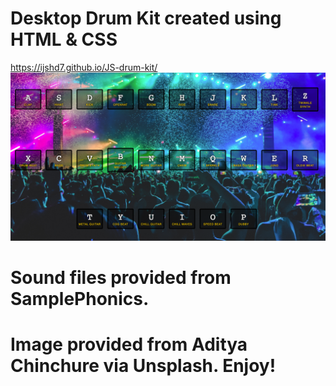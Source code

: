 # Desktop Drum Kit created using HTML & CSS
https://ijshd7.github.io/JS-drum-kit/
![Alt text](/drumKitScreenShot.png?raw=true "Drum Kit")
# Sound files provided from SamplePhonics.
# Image provided from Aditya Chinchure via Unsplash. Enjoy!
